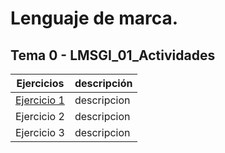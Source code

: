 # Lenguaje de marca. 

## Tema 0 - LMSGI_01_Actividades
| Ejercicios | descripción |
| --- | --- |
| [Ejercicio 1](Ejercicio1) | descripcion |
| Ejercicio 2 | descripcion |
| Ejercicio 3 | descripcion |
